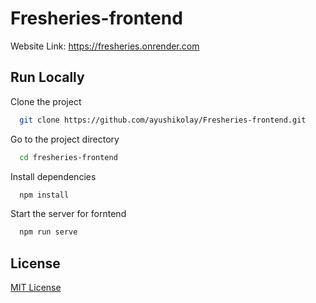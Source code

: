 # Fresheries-frontend

Website Link: https://fresheries.onrender.com

## Run Locally

Clone the project

```bash
  git clone https://github.com/ayushikolay/Fresheries-frontend.git
```

Go to the project directory

```bash
  cd fresheries-frontend
```

Install dependencies

```bash
  npm install
```

Start the server for forntend

```bash
  npm run serve 
```

## License
[MIT License](LICENSE)

